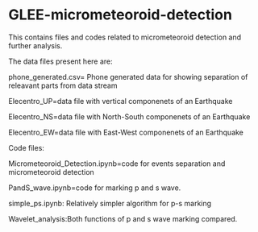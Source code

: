 # GLEE-micrometeoroid-detection

This contains files and codes related to micrometeoroid detection and further analysis.

The data files present here are:

phone_generated.csv= Phone generated data for showing separation of releavant parts from data stream

Elecentro_UP=data file with vertical componenets of an Earthquake

Elecentro_NS=data file with North-South componenets of an Earthquake

Elecentro_EW=data file with East-West componenets of an Earthquake

Code files:

Micrometeoroid_Detection.ipynb=code for events separation and micrometeoroid detection

PandS_wave.ipynb=code for marking p and s wave.

simple_ps.ipynb: Relatively simpler algorithm for p-s marking

Wavelet_analysis:Both functions of p and s wave marking compared.


